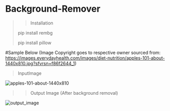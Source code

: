 # Background-Remover
>>Installation
>
>>
>pip install rembg
>>
>pip install pillow
>>
>
>>
#Sample Below (Image Copyright goes to respective owner sourced from: https://images.everydayhealth.com/images/diet-nutrition/apples-101-about-1440x810.jpg?sfvrsn=f86f2644_1)
>>
>InputImage
>>
![apples-101-about-1440x810](https://github.com/KOTTAGENVH/Background-Remover/assets/87430226/d6cb55e9-f99c-40d6-82f4-413078a65cfa)
>
>>Output Image (After background removal)
>
![output_image](https://github.com/KOTTAGENVH/Background-Remover/assets/87430226/bff08c8b-7cb2-4c31-9f15-bb3daed9182a)

